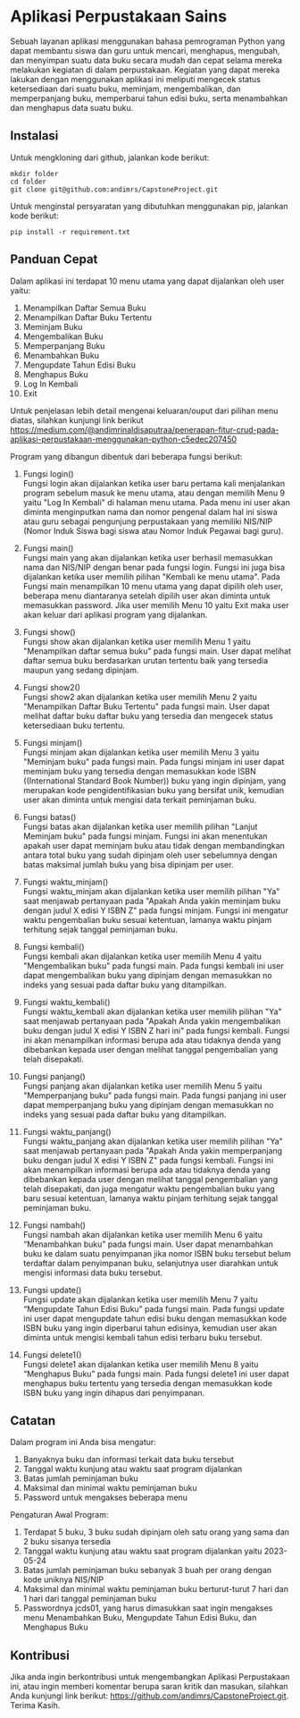 # Aplikasi Perpustakaan Sains

Sebuah layanan aplikasi menggunakan bahasa pemrograman Python yang dapat membantu siswa dan guru untuk mencari, menghapus, mengubah, dan menyimpan suatu data buku secara mudah dan cepat selama mereka melakukan kegiatan di dalam perpustakaan. Kegiatan yang dapat mereka lakukan dengan menggunakan aplikasi ini meliputi mengecek status ketersediaan dari suatu buku,  meminjam, mengembalikan, dan memperpanjang buku, memperbarui tahun edisi buku, serta menambahkan dan menghapus data suatu buku.

## Instalasi

Untuk mengkloning dari github, jalankan kode berikut:

    mkdir folder
    cd folder
    git clone git@github.com:andimrs/CapstoneProject.git

Untuk menginstal persyaratan yang dibutuhkan menggunakan pip, jalankan kode berikut:

    pip install -r requirement.txt

## Panduan Cepat


Dalam aplikasi ini terdapat 10 menu utama yang dapat dijalankan oleh user yaitu:
1. Menampilkan Daftar Semua Buku 
2. Menampilkan Daftar Buku Tertentu
3. Meminjam Buku
4. Mengembalikan Buku
5. Memperpanjang Buku
6. Menambahkan Buku
7. Mengupdate Tahun Edisi Buku 
8. Menghapus Buku
9. Log In Kembali
10. Exit

Untuk penjelasan lebih detail mengenai keluaran/ouput dari pilihan menu diatas, silahkan kunjungi link berikut https://medium.com/@andimrinaldisaputraa/penerapan-fitur-crud-pada-aplikasi-perpustakaan-menggunakan-python-c5edec207450

Program yang dibangun dibentuk dari beberapa fungsi berikut:
1. Fungsi login()
    <br>Fungsi login akan dijalankan ketika user baru pertama kali menjalankan program sebelum masuk ke menu utama, atau dengan memilih Menu 9 yaitu "Log In Kembali" di halaman menu utama. Pada menu ini user akan diminta menginputkan nama dan nomor pengenal dalam hal ini siswa atau guru sebagai pengunjung perpustakaan yang memiliki NIS/NIP (Nomor Induk Siswa bagi siswa atau Nomor Induk Pegawai bagi guru).
   
3. Fungsi main()
    <br>Fungsi main yang akan dijalankan ketika user berhasil memasukkan nama dan NIS/NIP dengan benar pada fungsi login. Fungsi ini juga bisa dijalankan ketika user memilih pilihan "Kembali ke menu utama". Pada Fungsi main menampilkan 10 menu utama yang dapat dipilih oleh user, beberapa menu diantaranya setelah dipilih user akan diminta untuk memasukkan password. Jika user memilih Menu 10 yaitu Exit maka user akan keluar dari aplikasi program yang dijalankan.
   
5. Fungsi show()
    <br>Fungsi show akan dijalankan ketika user memilih Menu 1 yaitu "Menampilkan daftar semua buku" pada fungsi main. User dapat melihat daftar semua buku berdasarkan urutan tertentu baik yang tersedia maupun yang sedang dipinjam.
6. Fungsi show2()
    <br>Fungsi show2 akan dijalankan ketika user memilih Menu 2 yaitu "Menampilkan Daftar Buku Tertentu" pada fungsi main. User dapat melihat daftar buku daftar buku yang tersedia dan mengecek status ketersediaan buku tertentu.
7. Fungsi minjam()
    <br>Fungsi minjam akan dijalankan ketika user memilih Menu 3 yaitu "Meminjam buku" pada fungsi main. Pada fungsi minjam ini user dapat meminjam buku yang tersedia dengan memasukkan kode ISBN ((International Standard Book Number)) buku yang ingin dipinjam, yang merupakan kode pengidentifikasian buku yang bersifat unik, kemudian user akan diminta untuk mengisi data terkait peminjaman buku.
8. Fungsi batas()
    <br>Fungsi batas akan dijalankan ketika user memilih pilihan "Lanjut Meminjam buku" pada fungsi minjam. Fungsi ini akan menentukan apakah user dapat meminjam buku atau tidak dengan membandingkan antara total buku yang sudah dipinjam oleh user sebelumnya dengan batas maksimal jumlah buku yang bisa dipinjam per user.
8. Fungsi waktu_minjam()
    <br>Fungsi waktu_minjam akan dijalankan ketika user memilih pilihan "Ya" saat menjawab pertanyaan pada "Apakah Anda yakin meminjam buku dengan judul X edisi Y ISBN Z" pada fungsi minjam. Fungsi ini mengatur waktu pengembalian buku sesuai ketentuan, lamanya waktu pinjam terhitung sejak tanggal peminjaman buku.
9. Fungsi kembali()
    <br>Fungsi kembali akan dijalankan ketika user memilih Menu 4 yaitu "Mengembalikan buku" pada fungsi main. Pada fungsi kembali ini user dapat mengembalikan buku yang dipinjam dengan memasukkan no indeks yang sesuai pada daftar buku yang ditampilkan.
10. Fungsi waktu_kembali()
    <br>Fungsi waktu_kembali akan dijalankan ketika user memilih pilihan "Ya" saat menjawab pertanyaan pada "Apakah Anda yakin mengembalikan buku dengan judul X edisi Y ISBN Z hari ini" pada fungsi kembali. Fungsi ini akan menampilkan informasi berupa ada atau tidaknya denda yang dibebankan kepada user dengan melihat tanggal pengembalian yang telah disepakati.
11. Fungsi panjang()
    <br>Fungsi panjang akan dijalankan ketika user memilih Menu 5 yaitu "Memperpanjang buku" pada fungsi main. Pada fungsi panjang ini user dapat memperpanjang buku yang dipinjam dengan memasukkan no indeks yang sesuai pada daftar buku yang ditampilkan.
12. Fungsi waktu_panjang()
    <br>Fungsi waktu_panjang akan dijalankan ketika user memilih pilihan "Ya" saat menjawab pertanyaan pada "Apakah Anda yakin memperpanjang buku dengan judul X edisi Y ISBN Z" pada fungsi kembali. Fungsi ini akan menampilkan informasi berupa ada atau tidaknya denda yang dibebankan kepada user dengan melihat tanggal pengembalian yang telah disepakati, dan juga mengatur waktu pengembalian buku yang baru sesuai ketentuan, lamanya waktu pinjam terhitung sejak tanggal peminjaman buku.
13. Fungsi nambah()
    <br>Fungsi nambah akan dijalankan ketika user memilih Menu 6 yaitu “Menambahkan buku” pada fungsi main. User dapat menambahkan buku ke dalam suatu penyimpanan jika nomor ISBN buku tersebut belum terdaftar dalam penyimpanan buku, selanjutnya user diarahkan untuk mengisi informasi data buku tersebut. 
14. Fungsi update()
    <br>Fungsi update akan dijalankan ketika user memilih Menu 7 yaitu “Mengupdate Tahun Edisi Buku” pada fungsi main. Pada fungsi update ini user dapat mengupdate tahun edisi buku dengan memasukkan kode ISBN buku yang ingin diperbarui tahun edisinya, kemudian user akan diminta untuk mengisi kembali tahun edisi terbaru buku tersebut.
15. Fungsi delete1()
    <br>Fungsi delete1 akan dijalankan ketika user memilih Menu 8 yaitu “Menghapus Buku” pada fungsi main. Pada fungsi delete1 ini user dapat menghapus buku tertentu yang tersedia dengan memasukkan kode ISBN buku yang ingin dihapus dari penyimpanan.

## Catatan

Dalam program ini Anda bisa mengatur:
 1. Banyaknya buku dan informasi terkait data buku tersebut
 2. Tanggal waktu kunjung atau waktu saat program dijalankan
 3. Batas jumlah peminjaman buku
 4. Maksimal dan minimal waktu peminjaman buku
 5. Password untuk mengakses beberapa menu

 Pengaturan Awal Program:
 1. Terdapat 5 buku, 3 buku sudah dipinjam oleh satu orang yang sama dan 2 buku sisanya tersedia 
 2. Tanggal waktu kunjung atau waktu saat program dijalankan yaitu 2023-05-24
 3. Batas jumlah peminjaman buku sebanyak 3 buah per orang dengan kode uniknya NIS/NIP
 4. Maksimal dan minimal waktu peminjaman buku berturut-turut 7 hari dan 1 hari dari tanggal peminjaman buku
 5. Passwordnya jcds01, yang harus dimasukkan saat ingin mengakses menu Menambahkan Buku, Mengupdate Tahun Edisi Buku, dan Menghapus Buku

## Kontribusi

Jika anda ingin berkontribusi untuk mengembangkan Aplikasi Perpustakaan ini, atau ingin memberi komentar berupa saran kritik dan masukan, silahkan Anda kunjungi link berikut:  https://github.com/andimrs/CapstoneProject.git. Terima Kasih.

